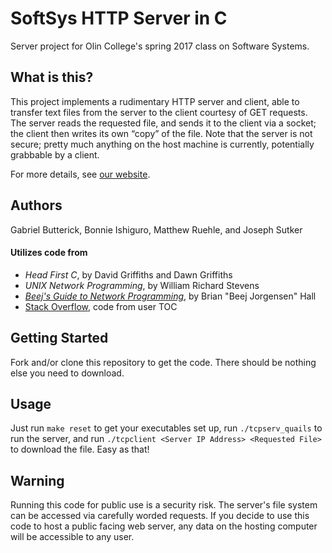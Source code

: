# SoftSys HTTP Server in C

Server project for Olin College's spring 2017 class on Software Systems.

## What is this?

This project implements a rudimentary HTTP server and client, able to transfer text files from the server to the client courtesy of GET requests. The server reads the requested file, and sends it to the client via a socket; the client then writes its own “copy” of the file. Note that the server is not secure; pretty much anything on the host machine is currently, potentially grabbable by a client.

For more details, see [our website](http://matthewruehle.github.io/SoftSysQuestingQuail).

## Authors

Gabriel Butterick, Bonnie Ishiguro, Matthew Ruehle, and Joseph Sutker

#### Utilizes code from

- _Head First C_, by David Griffiths and Dawn Griffiths
- _UNIX Network Programming_, by William Richard Stevens
- [_Beej's Guide to Network Programming_](http://beej.us/guide/bgnet/output/html/multipage/index.html), by Brian "Beej Jorgensen" Hall
- [Stack Overflow](https://stackoverflow.com/questions/11952898/c-send-and-receive-file), code from user TOC

## Getting Started

Fork and/or clone this repository to get the code. There should be nothing else you need to download.

## Usage

Just run `make reset` to get your executables set up, run `./tcpserv_quails` to run the server, and run `./tcpclient <Server IP Address> <Requested File>` to download the file. Easy as that!

## Warning

Running this code for public use is a security risk. The server's file system can be accessed via carefully worded requests. If you decide to use this code to host a public facing web server, any data on the hosting computer will be accessible to any user.